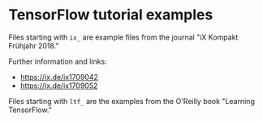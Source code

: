 # TensorFlow tutorial examples

Files starting with `ix_` are example files from the journal
"iX Kompakt Frühjahr 2018."

Further information and links:
- https://ix.de/ix1709042
- https://ix.de/ix1709052

Files starting with `ltf_` are the examples from the O'Reilly book
"Learning TensorFlow."